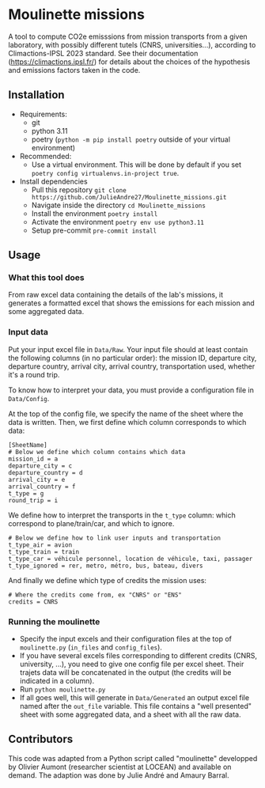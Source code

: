 # Moulinette missions

A tool to compute CO2e emisssions from mission transports from a given laboratory, with possibly different tutels (CNRS, universities...), according to Climactions-IPSL 2023 standard. See their documentation (https://climactions.ipsl.fr/) for details about the choices of the hypothesis and emissions factors taken in the code.

## Installation

* Requirements:
    * git
    * python 3.11
    * poetry (`python -m pip install poetry` outside of your virtual environment)
* Recommended:
    * Use a virtual environment. This will be done by default if you set `poetry config virtualenvs.in-project true`.
* Install dependencies
    * Pull this repository `git clone https://github.com/JulieAndre27/Moulinette_missions.git`
    * Navigate inside the directory `cd Moulinette_missions`
    * Install the environment `poetry install`
    * Activate the environment `poetry env use python3.11`
    * Setup pre-commit `pre-commit install`

## Usage

### What this tool does

From raw excel data containing the details of the lab's missions, it generates a formatted excel that shows the emissions for each mission and some aggregated data.

### Input data

Put your input excel file in `Data/Raw`. Your input file should at least contain the following columns (in no particular order): the mission ID, departure city, departure country, arrival city, arrival country, transportation used, whether it's a round trip.

To know how to interpret your data, you must provide a configuration file in `Data/Config`.

At the top of the config file, we specify the name of the sheet where the data is written.
Then, we first define which column corresponds to which data:

```
[SheetName]
# Below we define which column contains which data
mission_id = a
departure_city = c
departure_country = d
arrival_city = e
arrival_country = f
t_type = g
round_trip = i
```

We define how to interpret the transports in the `t_type` column: which correspond to plane/train/car, and which to ignore.

```
# Below we define how to link user inputs and transportation
t_type_air = avion
t_type_train = train
t_type_car = véhicule personnel, location de véhicule, taxi, passager
t_type_ignored = rer, metro, métro, bus, bateau, divers
```

And finally we define which type of credits the mission uses:

```
# Where the credits come from, ex "CNRS" or "ENS"
credits = CNRS
```

### Running the moulinette

* Specify the input excels and their configuration files at the top of `moulinette.py` (`in_files` and `config_files`).
* If you have several excels files corresponding to different credits (CNRS, university, ...), you need to give one config file per excel sheet. Their trajets data will be concatenated in the output (the credits will be indicated in a column).
* Run `python moulinette.py`
* If all goes well, this will generate in `Data/Generated` an output excel file named after the `out_file` variable. This file contains a "well presented" sheet with some aggregated data, and a sheet with all the raw data.

## Contributors
This code was adapted from a Python script called "moulinette" developped by Olivier Aumont (researcher scientist at LOCEAN) and available on demand.
The adaption was done by Julie André and Amaury Barral.
